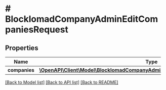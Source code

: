 # # BlockIomadCompanyAdminEditCompaniesRequest

## Properties

Name | Type | Description | Notes
------------ | ------------- | ------------- | -------------
**companies** | [**\OpenAPI\Client\Model\BlockIomadCompanyAdminEditCompaniesRequestCompaniesInner[]**](BlockIomadCompanyAdminEditCompaniesRequestCompaniesInner.md) |  |

[[Back to Model list]](../../README.md#models) [[Back to API list]](../../README.md#endpoints) [[Back to README]](../../README.md)
